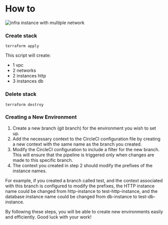 # How to

![infra instance with multiple network](./img/03-multiple-network.png "infra instance with multiple network")

### Create stack

```
terraform apply
```

This script will create:
-   1 vpc
-   2 networks
-   2 instances http
-   3 instances db

### Delete stack

```
terraform destroy
```

### Creating a New Environment
1. Create a new branch (git branch) for the environment you wish to set up.
2. Add the necessary context to the CircleCI configuration file by creating a new context with the same name as the branch you created.
3. Modify the CircleCI configuration to include a filter for the new branch. This will ensure that the pipeline is triggered only when changes are made to this specific branch.
4. The context you created in step 2 should modify the prefixes of the instance names.

For example, if you created a branch called test, and the context associated with this branch is configured to modify the prefixes, the HTTP instance name could be changed from http-instance to test-http-instance, and the database instance name could be changed from db-instance to test-db-instance.

By following these steps, you will be able to create new environments easily and efficiently. Good luck with your work!
